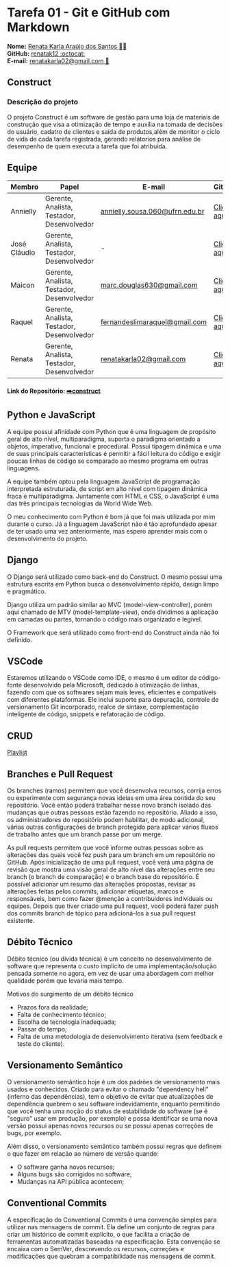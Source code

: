 # Tarefa 01 - Git e GitHub com Markdown

**Nome:** [Renata Karla Araújo dos Santos :woman_technologist:](http://lattes.cnpq.br/4286250622494169)  
**GitHub:** [renatak12 :octocat:](https://github.com/renatak12)  
**E-mail:** [renatakarla02@gmail.com :email:](http://renatakarla02@gmail.com)

## Construct

### Descrição do projeto

O projeto Construct é um software de gestão para uma loja de materiais de construção que visa a otimização de tempo e auxilia na tomada de decisões do usuário, cadatro de clientes e saida de produtos,além de monitor o ciclo de vida de cada tarefa registrada, gerando relátorios para análise de desempenho de quem executa a tarefa que foi atribuída.

## Equipe

| Membro    | Papel                                      | E-mail                      | GitHub                                                     |
| --------- | ------------------------------------------ | --------------------------- | ---------------------------------------------------------- |
| Annielly | Gerente, Analista, Testador, Desenvolvedor | annielly.sousa.060@ufrn.edu.br | [Clique aqui](https://github.com/Anniellyfs)        |
| José Cláudio   | Gerente, Analista, Testador, Desenvolvedor |  -  | [Clique aqui](https://github.com/ZeClaudio-Jr)   |
| Maicon   | Gerente, Analista, Testador, Desenvolvedor | marc.douglas630@gmail.com | [Clique aqui](https://github.com/mdouglas630) |
| Raquel      | Gerente, Analista, Testador, Desenvolvedor | fernandeslimaraquel@gmail.com           | [Clique aqui](https://github.com/fernandesraquel)       |
| Renata      | Gerente, Analista, Testador, Desenvolvedor | renatakarla02@gmail.com | [Clique aqui](https://github.com/renatak12)       |

#### Link do Repositório: [➡️construct](https://github.com/renatak12/construct)

## Python e JavaScript

A equipe possui afinidade com Python que é uma linguagem de propósito geral de alto nível, multiparadigma, suporta o paradigma orientado a objetos, imperativo, funcional e procedural. Possui tipagem dinâmica e uma de suas principais características é permitir a fácil leitura do código e exigir poucas linhas de código se comparado ao mesmo programa em outras linguagens.

A equipe também optou pela linguagem JavaScript de programação interpretada estruturada, de script em alto nível com tipagem dinâmica fraca e multiparadigma. Juntamente com HTML e CSS, o JavaScript é uma das três principais tecnologias da World Wide Web.

O meu conhecimento com Python é bom já que foi mais utilizada por mim durante o curso. Já a linguagem JavaScript não é tão aprofundado apesar de ter usado uma vez anteriormente, mas espero aprender mais com o desenvolvimento do projeto.
## Django 

 O Django será utilizado como back-end do Construct. O mesmo possui uma estrutura escrita em Python busca o desenvolvimento rápido, design limpo e pragmático.

Django utiliza um padrão similar ao MVC (model-view-controller), porém aqui chamado de MTV (model-template-view), onde dividimos a aplicação em camadas ou partes, tornando o código mais organizado e legível.

O Framework que será utilizado como front-end do Construct ainda não foi definido.

## VSCode

Estaremos utilizando o VSCode como IDE, o mesmo é um editor de código-fonte desenvolvido pela Microsoft, dedicado à otimização de linhas, fazendo com que os softwares sejam mais leves, eficientes e compatíveis com diferentes plataformas.
Ele inclui suporte para depuração, controle de versionamento Git incorporado, realce de sintaxe, complementação inteligente de código, snippets e refatoração de código.

## CRUD

[Playlist](https://www.youtube.com/watch?v=EPzUN97KvNU&list=PLuJZH5pDX4GKrPyVImrii6mZ3kdwAOLvv)

## Branches e Pull Request

Os branches (ramos) permitem que você desenvolva recursos, corrija erros ou experimente com segurança novas ideias em uma área contida do seu repositório. Você então poderá trabalhar nesse novo branch isolado das mudanças que outras pessoas estão fazendo no repositório. Aliado a isso, os administradores do repositório podem habilitar, de modo adicional, várias outras configurações de branch protegido para aplicar vários fluxos de trabalho antes que um branch passe por um merge.

As pull requests permitem que você informe outras pessoas sobre as alterações das quais você fez push para um branch em um repositório no GitHub. Após inicialização de uma pull request, você verá uma página de revisão que mostra uma visão geral de alto nível das alterações entre seu branch (o branch de comparação) e o branch base do repositório. É possível adicionar um resumo das alterações propostas, revisar as alterações feitas pelos commits, adicionar etiquetas, marcos e responsáveis, bem como fazer @menção a contribuidores individuais ou equipes. Depois que tiver criado uma pull request, você poderá fazer push dos commits branch de tópico para adicioná-los à sua pull request existente.

## Débito Técnico

Débito técnico (ou dívida técnica) é um conceito no desenvolvimento de software que representa o custo implícito de uma implementação/solução pensada somente no agora, em vez de usar uma abordagem com melhor qualidade porém que levaria mais tempo.

Motivos do surgimento de um débito técnico

* Prazos fora da realidade;
* Falta de conhecimento técnico;
* Escolha de tecnologia inadequada;
* Passar do tempo;
* Falta de uma metodologia de desenvolvimento iterativa (sem feedback e teste do cliente).

## Versionamento Semântico

O versionamento semântico hoje é um dos padrões de versionamento mais usados e conhecidos. Criado para evitar o chamado "dependency hell" (inferno das dependências), tem o objetivo de evitar que atualizações de dependência quebrem o seu software indevidamente, enquanto permitindo que você tenha uma noção do status de estabilidade do software (se é "seguro" usar em produção, por exemplo) e possa identificar se uma nova versão possui apenas novos recursos ou se possui apenas correções de bugs, por exemplo.

Além disso, o versionamento semântico também possui regras que definem o que fazer em relação ao número de versão quando:

* O software ganha novos recursos;
* Alguns bugs são corrigidos no software;
* Mudanças na API pública acontecem;

## Conventional Commits

A especificação do Conventional Commits é uma convenção simples para utilizar nas mensagens de commit. Ela define um conjunto de regras para criar um histórico de commit explícito, o que facilita a criação de ferramentas automatizadas baseadas na especificação. Esta convenção se encaixa com o SemVer, descrevendo os recursos, correções e modificações que quebram a compatibilidade nas mensagens de commit.